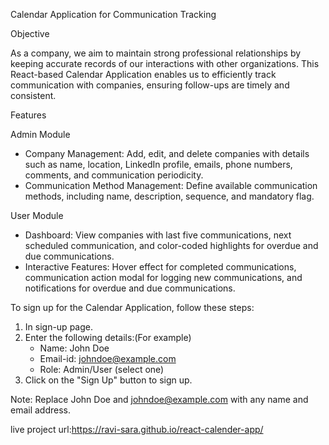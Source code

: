 Calendar Application for Communication Tracking

Objective

As a company, we aim to maintain strong professional relationships by keeping accurate records of our interactions with other organizations. This React-based Calendar Application enables us to efficiently track communication with companies, ensuring follow-ups are timely and consistent.

Features

Admin Module

- Company Management: Add, edit, and delete companies with details such as name, location, LinkedIn profile, emails, phone numbers, comments, and communication periodicity.
- Communication Method Management: Define available communication methods, including name, description, sequence, and mandatory flag.

User Module

- Dashboard: View companies with last five communications, next scheduled communication, and color-coded highlights for overdue and due communications.
- Interactive Features: Hover effect for completed communications, communication action modal for logging new communications, and notifications for overdue and due communications.



To sign up for the Calendar Application, follow these steps:

1. In sign-up page.
2. Enter the following details:(For example)
    - Name: John Doe
    - Email-id: johndoe@example.com
    - Role: Admin/User (select one)
3. Click on the "Sign Up" button to sign up.

 Note: Replace John Doe and johndoe@example.com with any name and email address.



live project url:https://ravi-sara.github.io/react-calender-app/
